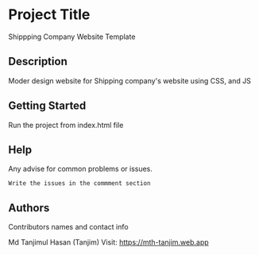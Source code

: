 # Project Title
Shippping Company Website Template


## Description

Moder design website for Shipping company's website using CSS, and JS

## Getting Started
Run the project from index.html file

## Help

Any advise for common problems or issues.
```
Write the issues in the commment section
```

## Authors

Contributors names and contact info

Md Tanjimul Hasan (Tanjim)
Visit: https://mth-tanjim.web.app
